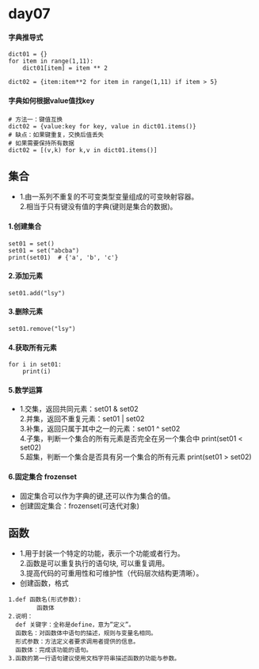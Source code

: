 # day07
#### 字典推导式
```
dict01 = {}
for item in range(1,11):
    dict01[item] = item ** 2

dict02 = {item:item**2 for item in range(1,11) if item > 5}
```

#### 字典如何根据value值找key
```
# 方法一：键值互换
dict02 = {value:key for key, value in dict01.items()}
# 缺点：如果键重复，交换后值丢失
# 如果需要保持所有数据
dict02 = [(v,k) for k,v in dict01.items()]

```

## 集合
* 1.由一系列不重复的不可变类型变量组成的可变映射容器。  
  2.相当于只有键没有值的字典(键则是集合的数据)。
#### 1.创建集合
``` 
set01 = set()
set01 = set("abcba")
print(set01)  # {'a', 'b', 'c'}
```
#### 2.添加元素
```
set01.add("lsy")
```
#### 3.删除元素
```
set01.remove("lsy")
```
#### 4.获取所有元素
```
for i in set01:
    print(i)
```
#### 5.数学运算
* 1.交集，返回共同元素：set01 & set02  
  2.并集，返回不重复元素：set01 | set02  
  3.补集，返回只属于其中之一的元素：set01 ^ set02  
  4.子集，判断一个集合的所有元素是否完全在另一个集合中 print(set01 < set02)  
  5.超集，判断一个集合是否具有另一个集合的所有元素 print(set01 > set02)
  
#### 6.固定集合 frozenset
* 固定集合可以作为字典的键,还可以作为集合的值。
* 创建固定集合：frozenset(可迭代对象)

## 函数
* 1.用于封装一个特定的功能，表示一个功能或者行为。  
  2.函数是可以重复执行的语句块, 可以重复调用。  
  3.提高代码的可重用性和可维护性（代码层次结构更清晰）。
* 创建函数，格式
```
1.def 函数名(形式参数):
        函数体
2.说明：
  def 关键字：全称是define，意为”定义”。
  函数名：对函数体中语句的描述，规则与变量名相同。
  形式参数：方法定义者要求调用者提供的信息。
  函数体：完成该功能的语句。
3.函数的第一行语句建议使用文档字符串描述函数的功能与参数。
```